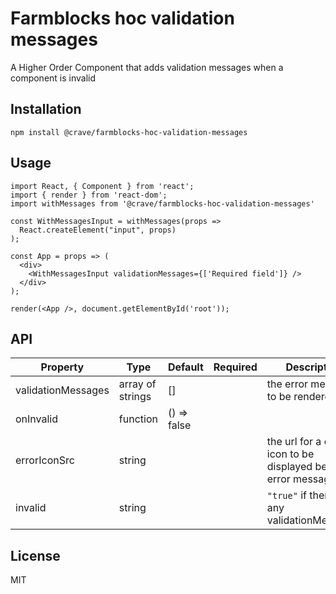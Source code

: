 # Farmblocks hoc validation messages

A Higher Order Component that adds validation messages when a component is
invalid

## Installation

```
npm install @crave/farmblocks-hoc-validation-messages
```

## Usage

```
import React, { Component } from 'react';
import { render } from 'react-dom';
import withMessages from '@crave/farmblocks-hoc-validation-messages'

const WithMessagesInput = withMessages(props =>
  React.createElement("input", props)
);

const App = props => (
  <div>
    <WithMessagesInput validationMessages={['Required field']} />
  </div>
);

render(<App />, document.getElementById('root'));
```

## API

| Property           | Type             | Default     | Required | Description                                                         |
| ------------------ | ---------------- | ----------- | -------- | ------------------------------------------------------------------- |
| validationMessages | array of strings | []          |          | the error messages to be rendered                                   |
| onInvalid          | function         | () => false |          |                                                                     |
| errorIconSrc       | string           |             |          | the url for a custom icon to be displayed before all error messages |
| invalid            | string           |             |          | `"true"` if there are any validationMessages                        |

## License

MIT
